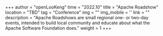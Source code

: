 ﻿+++
author = "openLooKeng"
time = "2022.10" 
title = "Apache Roadshow" 
location = "TBD" 
tag = "Conference"
img = "" 
img_mobile = ''
link = ""
description = "Apache Roadshows are small regional one- or two-day events, intended to build local community and educate about what the Apache Software Foundation does."
weight = 1
+++
